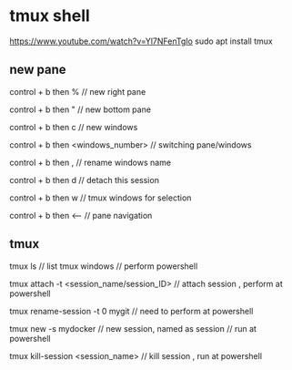 # tmux shell
https://www.youtube.com/watch?v=Yl7NFenTgIo
sudo apt install tmux


## new pane
control + b then % // new right pane

control + b then " // new bottom pane

control + b then c // new windows

control + b then <windows_number> // switching pane/windows

control + b then , // rename windows name

control + b then d // detach this session

control + b then w // tmux windows for selection

control + b then <-- // pane navigation

## tmux 
tmux ls // list tmux windows // perform powershell

tmux attach -t <session_name/session_ID> // attach session , perform at powershell

tmux rename-session -t 0 mygit  // need to perform at powershell

tmux new -s mydocker // new session, named as session // run at powershell

tmux kill-session <session_name> // kill session , run at powershell	
